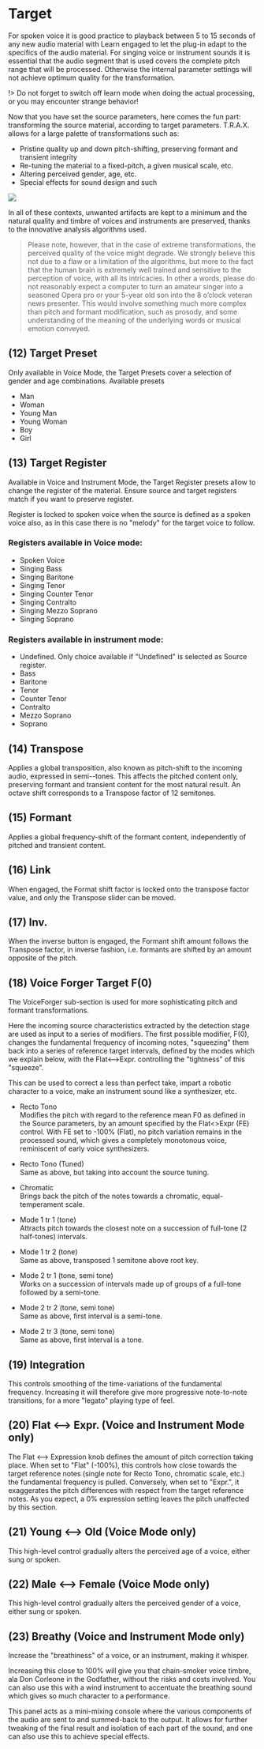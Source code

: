 # Target

For spoken voice it is good practice to playback between 5 to 15 seconds of any new audio material with Learn engaged to
let the plug-in adapt to the specifics of the audio material. For singing voice or instrument sounds it is essential that the
audio segment that is used covers the complete pitch range that will be processed. Otherwise the internal parameter 
settings will not achieve optimum quality for the transformation.

!> Do not forget to switch off learn mode when doing the actual processing, or you may encounter strange behavior!

Now that you have set the source parameters, here comes the fun part: transforming the source material, according to
target parameters. T.R.A.X. allows for a large palette of transformations such as:
* Pristine quality up and down pitch-shifting, preserving formant and transient integrity
* Re-tuning the material to a fixed-pitch, a given musical scale, etc.
* Altering perceived gender, age, etc.
* Special effects for sound design and such

![](include/trax_05.png)

In all of these contexts, unwanted artifacts are kept to a minimum and the natural quality and timbre of voices
and instruments are preserved, thanks to the innovative analysis algorithms used.

> Please note, however, that in the case of extreme transformations, the perceived quality of the voice might degrade. 
We strongly believe this not due to a flaw or a limitation of the algorithms, but more to the fact that
the human brain is extremely well trained and sensitive to the perception of voice, with all its intricacies. In other 
a words, please do not reasonably expect a computer to turn an amateur singer into a seasoned Opera pro
or your 5-year old son into the 8 o’clock veteran news presenter. This would involve something much more
complex than pitch and formant modification, such as prosody, and some understanding of the meaning of
the underlying words or musical emotion conveyed.


## (12) Target Preset
Only available in Voice Mode, the Target Presets cover
a selection of gender and age combinations.
Available presets


* Man
* Woman
* Young Man
* Young Woman
* Boy
* Girl


## (13) Target Register
Available in Voice and Instrument Mode, the Target Register presets allow to change the register of the material. Ensure
source and target registers match if you want to preserve register.

Register is locked to spoken voice when the source is defined as a spoken voice also, as in this case there is no "melody"
for the target voice to follow.

### Registers available in Voice mode:

* Spoken Voice
* Singing Bass
* Singing Baritone
* Singing Tenor
* Singing Counter Tenor
* Singing Contralto
* Singing Mezzo Soprano
* Singing Soprano

### Registers available in instrument mode:

* Undefined. Only choice available if "Undefined" is selected as Source register.
* Bass
* Baritone
* Tenor
* Counter Tenor
* Contralto
* Mezzo Soprano
* Soprano

## (14) Transpose
Applies a global transposition, also known as pitch-shift to the incoming audio, expressed in semi--tones. This affects the
pitched content only, preserving formant and transient content for the most natural result. An octave shift corresponds to
a Transpose factor of 12 semitones.

## (15) Formant
Applies a global frequency-shift of the formant content, independently of pitched and transient content.

## (16) Link
When engaged, the Format shift factor is locked onto the transpose factor value, and only the Transpose slider can be
moved.

## (17) Inv.
When the inverse button is engaged, the Formant shift amount follows the Transpose factor, in inverse fashion, i.e. 
formants are shifted by an amount opposite of the pitch.

## (18) Voice Forger Target F(0)
The VoiceForger sub-section is used for more sophisticating pitch and formant transformations.

Here the incoming source characteristics extracted by the detection stage are used as input to a series of modifiers. The
first possible modifier, F(0), changes the fundamental frequency of incoming notes, "squeezing" them back into a series
of reference target intervals, defined by the modes which we explain below, with the Flat<-->Expr. controlling the 
"tightness" of this "squeeze".

This can be used to correct a less than perfect take, impart a robotic character to a voice, make an instrument sound like
a synthesizer, etc.

- Recto Tono  
Modifies the pitch with regard to the reference mean F0 as defined in the Source parameters, by an amount specified by
the Flat<>Expr (FE) control. With FE set to -100% (Flat), no pitch variation remains in the processed sound, which gives
a completely monotonous voice, reminiscent of early voice synthesizers.

- Recto Tono (Tuned)  
Same as above, but taking into account the source tuning.

- Chromatic  
Brings back the pitch of the notes towards a chromatic, equal-temperament scale.

- Mode 1 tr 1 (tone)  
Attracts pitch towards the closest note on a succession of full-tone (2 half-tones) intervals.

- Mode 1 tr 2 (tone)  
Same as above, transposed 1 semitone above root key.

- Mode 2 tr 1 (tone, semi tone)  
Works on a succession of intervals made up of groups of a full-tone followed by a semi-tone.

- Mode 2 tr 2 (tone, semi tone)  
Same as above, first interval is a semi-tone.

- Mode 2 tr 3 (tone, semi tone)  
Same as above, first interval is a tone.

## (19) Integration
This controls smoothing of the time-variations of the fundamental frequency. Increasing it will therefore give more 
progressive note-to-note transitions, for a more "legato" playing type of feel.

## (20) Flat <--> Expr. (Voice and Instrument Mode only)
The Flat <--> Expression knob defines the amount of pitch correction taking place. When set to "Flat" (-100%), this 
controls how close towards the target reference notes (single note for Recto Tono, chromatic scale, etc.) the fundamental
frequency is pulled. Conversely, when set to "Expr.", it exaggerates the pitch differences with respect from the target 
reference notes. As you expect, a 0% expression setting leaves the pitch unaffected by this section.

## (21) Young <--> Old (Voice Mode only)
This high-level control gradually alters the perceived age of a voice, either sung or spoken.

## (22) Male <--> Female (Voice Mode only)
This high-level control gradually alters the perceived gender of a voice, either sung or spoken.

## (23) Breathy (Voice and Instrument Mode only)
Increase the "breathiness" of a voice, or an instrument, making it whisper.

Increasing this close to 100% will give you that chain-smoker voice timbre, ala Don Corleone in the Godfather, without the
risks and costs involved. You can also use this with a wind instrument to accentuate the breathing sound which gives so
much character to a performance.

This panel acts as a mini-mixing console where the various components of the audio are sent to and summed-back to the
output. It allows for further tweaking of the final result and isolation of each part of the sound, and one can also use this to
achieve special effects.
